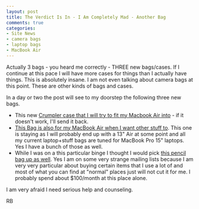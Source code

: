 ```yaml
---
layout: post
title: The Verdict Is In - I Am Completely Mad - Another Bag
comments: true
categories:
- Site News
- camera bags
- laptop bags
- MacBook Air
---
```

Actually 3 bags - you heard me correctly - THREE new bags/cases. If I continue at this pace I will have more cases for things than I actually have things. This is absolutely insane. I am not even talking about camera bags at this point. These are other kinds of bags and cases.

In a day or two the post will see to my doorstep the following three new bags.
<ul>
	<li>This new <a href="http://www.crumpler.com/us/Casual-and-Messenger-Bags/Daypacks-Hydration-Packs/Herbas-S.html?LanguageCode=EN&amp;SKU=HBS002-R00110">Crumpler case that I will try to fit my Macbook Air into</a> - if it doesn't work, I'll send it back.</li>
	<li><a href="http://www.crumpler.com/us/Laptop-Bags/Laptop-Messenger-Bags/Moderate-Embarrassment.html?LanguageCode=EN&amp;SKU=MET000-T00130">This Bag is also for my MacBook Air when I want other stuff to</a>. This one is staying as I will probably end up with a 13" Air at some point and all my current laptop+stuff bags are tuned for MacBook Pro 15" laptops. Yes I have a bunch of those as well.</li>
	<li>While I was on a this particular binge I thought I would pick <a href="http://www.jetpens.com/index.php/product/view/products_id/875">this pencil bag up as well</a>. Yes I am on some very strange mailing lists because I am very very particular about buying certain items that I use a lot of and most of what you can find at "normal" places just will not cut it for me. I probably spend about $100/month at this place alone.</li>
</ul>
I am very afraid I need serious help and counseling.

RB